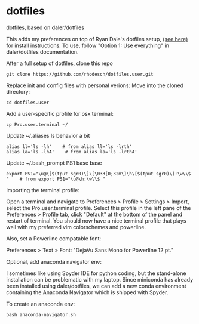 # dotfiles
dotfiles, based on daler/dotfiles 

This adds my preferences on top of Ryan Dale's dotfiles setup, [(see here)](https://github.com/daler/dotfiles) for install instructions. To use, follow "Option 1: Use everything" in daler/dotfiles documentation.

After a full setup of dotfiles, clone this repo
```
git clone https://github.com/rhodesch/dotfiles.user.git
```

Replace init and config files with personal verions:
Move into the cloned directory:
```
cd dotfiles.user
```

Add a user-specific profile for osx terminal:
```
cp Pro.user.terminal ~/
```

Update ~/.aliases ls behavior a bit
```
alias ll='ls -lh'    # from alias ll='ls -lrth'
alias la='ls -lhA'    # from alias la='ls -lrthA'
```

Update ~/.bash_prompt PS1 base base
```
export PS1="\u@\[$(tput sgr0)\]\[\033[0;32m\]\h\[$(tput sgr0)\]:\w\\$ "    # from export PS1="\u@\h:\w\\$ "
```

Importing the terminal profile:

Open a terminal and navigate to Preferences > Profile > Settings > Import, select the Pro.user.terminal profile. Select this profile in the left pane of the Preferences > Profile tab, click "Default" at the bottom of the panel and restart of terminal.
You should now have a nice terminal profile that plays well with my preferred vim colorschemes and powerline.

Also, set a Powerline compatable font:

Preferences > Text > Font: "DejaVu Sans Mono for Powerline 12 pt."


Optional, add anaconda navigator env:

I sometimes like using Spyder IDE for python coding, but the stand-alone installation can be problematic with my laptop. Since miniconda has already been installed using daler/dotfiles, we can add a new conda environment containing the Anaconda Navigator which is shipped with Spyder.

To create an anaconda env:
```
bash anaconda-navigator.sh
```
